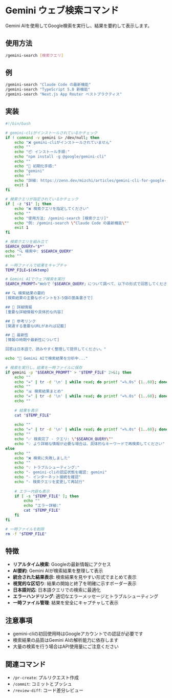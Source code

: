 # Gemini ウェブ検索コマンド

Gemini AIを使用してGoogle検索を実行し、結果を要約して表示します。

## 使用方法
```bash
/gemini-search [検索クエリ]
```

## 例
```bash
/gemini-search "Claude Code の最新機能"
/gemini-search "TypeScript 5.0 新機能"
/gemini-search "Next.js App Router ベストプラクティス"
```

## 実装

```bash
#!/bin/bash

# gemini-cliがインストールされているかチェック
if ! command -v gemini &> /dev/null; then
    echo "❌ gemini-cliがインストールされていません"
    echo ""
    echo "📦 インストール手順:"
    echo "npm install -g @google/gemini-cli"
    echo ""
    echo "🔑 初期化手順:"
    echo "gemini"
    echo ""
    echo "詳細: https://zenn.dev/mizchi/articles/gemini-cli-for-google-search"
    exit 1
fi

# 検索クエリが指定されているかチェック
if [ -z "$1" ]; then
    echo "❌ 検索クエリを指定してください"
    echo ""
    echo "使用方法: /gemini-search [検索クエリ]"
    echo "例: /gemini-search \"Claude Code の最新機能\""
    exit 1
fi

# 検索クエリを組み立て
SEARCH_QUERY="$*"
echo "🔍 検索中: $SEARCH_QUERY"
echo ""

# 一時ファイルで結果をキャプチャ
TEMP_FILE=$(mktemp)

# Gemini AIでウェブ検索を実行
SEARCH_PROMPT="Webで「$SEARCH_QUERY」について調べて、以下の形式で回答してください：

## 🔍 検索結果の要約
[検索結果の主要なポイントを3-5個の箇条書きで]

## 📝 詳細情報
[重要な詳細情報や具体的な内容]

## 🔗 参考リンク
[関連する重要なURLがあれば記載]

## 📅 最新性
[情報の時期や最新性について]

回答は日本語で、読みやすく整理して提供してください。"

echo "🤖 Gemini AIで検索結果を分析中..."

# 検索を実行し、結果を一時ファイルに保存
if gemini -p "$SEARCH_PROMPT" > "$TEMP_FILE" 2>&1; then
    echo ""
    echo "=" | tr -d '\n' | while read; do printf "=%.0s" {1..60}; done
    echo ""
    echo "📊 検索結果まとめ"
    echo "=" | tr -d '\n' | while read; do printf "=%.0s" {1..60}; done
    echo ""
    
    # 結果を表示
    cat "$TEMP_FILE"
    
    echo ""
    echo "=" | tr -d '\n' | while read; do printf "=%.0s" {1..60}; done
    echo ""
    echo "✅ 検索完了 - クエリ: \"$SEARCH_QUERY\""
    echo "💡 より詳細な情報が必要な場合は、具体的なキーワードで再検索してください"
else
    echo ""
    echo "❌ 検索に失敗しました"
    echo ""
    echo "💡 トラブルシューティング:"
    echo "- gemini-cliの認証状態を確認: gemini"
    echo "- インターネット接続を確認"
    echo "- 検索クエリを変更して再試行"
    
    # エラー内容も表示
    if [ -s "$TEMP_FILE" ]; then
        echo ""
        echo "エラー詳細:"
        cat "$TEMP_FILE"
    fi
fi

# 一時ファイルを削除
rm -f "$TEMP_FILE"
```

## 特徴
- **リアルタイム検索**: Googleの最新情報にアクセス
- **AI要約**: Gemini AIが検索結果を整理して表示
- **統合された結果表示**: 検索結果を見やすい形式でまとめて表示
- **視覚的な区切り**: 結果の開始と終了を明確に示すボーダー表示
- **日本語対応**: 日本語クエリでの検索に最適化
- **エラーハンドリング**: 適切なエラーメッセージとトラブルシューティング
- **一時ファイル管理**: 結果を安全にキャプチャして表示

## 注意事項
- gemini-cliの初回使用時はGoogleアカウントでの認証が必要です
- 検索結果の品質はGemini AIの解析能力に依存します
- 大量の検索を行う場合はAPI使用量にご注意ください

## 関連コマンド
- `/pr-create`: プルリクエスト作成
- `/commit`: コミットとプッシュ
- `/review-diff`: コード差分レビュー